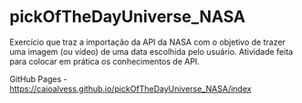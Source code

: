 # pickOfTheDayUniverse_NASA

Exercício que traz a importação da API da NASA com o objetivo de trazer uma imagem (ou vídeo) de uma data escolhida pelo usuário. Atividade feita para colocar em prática os conhecimentos de API.

GitHub Pages - https://caioalvess.github.io/pickOfTheDayUniverse_NASA/index
